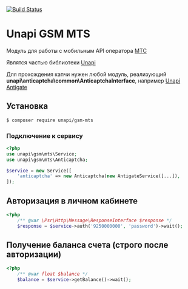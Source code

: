 [![Build Status](https://travis-ci.org/xRubin/unapi-gsm-mts.svg?branch=master)](https://travis-ci.org/xRubin/unapi-gsm-mts)
# Unapi GSM MTS
Модуль для работы с мобильным API оператора [МТС](https://login.mts.ru/amserver/UI/Login)

Являтся частью библиотеки [Unapi](https://github.com/xRubin/unapi)

Для прохождения капчи нужен любой модуль, реализующий **unapi\anticaptcha\common\AnticaptchaInterface**, например [Unapi Antigate](https://github.com/xRubin/unapi-anticaptcha-antigate)

## Установка
```bash
$ composer require unapi/gsm-mts
```


### Подключение к сервису
```php
<?php
use unapi\gsm\mts\Service;
use unapi\gsm\mts\Anticaptcha;

$service = new Service([
    'anticaptcha' => new Anticaptcha(new AntigateService([...]),
]);
```

## Авторизация в личном кабинете
```php
<?php
    /** @var \Psr\Http\Message\ResponseInterface $response */
    $response = $service->auth('9250000000', 'password')->wait();
```

## Получение баланса счета (строго после авторизации)
```php
<?php
    /** @var float $balance */
    $balance = $service->getBalance()->wait();
```